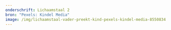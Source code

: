 ```yaml
---
onderschrift: Lichaamstaal 2
bron: "Pexels: Kindel Media"
image: /img/lichaamstaal-vader-preekt-kind-pexels-kindel-media-8550834.jpg
---
```

